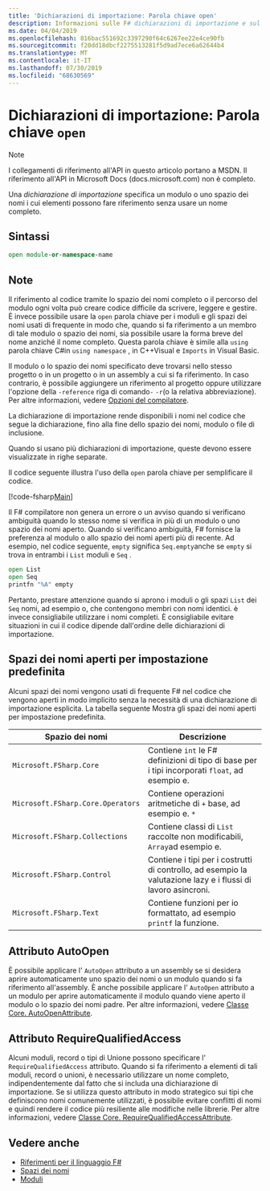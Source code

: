 ```yaml
---
title: 'Dichiarazioni di importazione: Parola chiave open'
description: Informazioni sulle F# dichiarazioni di importazione e sul modo in cui specificano un modulo o uno spazio dei nomi i cui elementi possono fare riferimento senza usare un nome completo.
ms.date: 04/04/2019
ms.openlocfilehash: 816bac551692c3397290f64c6267ee22e4ce90fb
ms.sourcegitcommit: f20dd18dbcf2275513281f5d9ad7ece6a62644b4
ms.translationtype: MT
ms.contentlocale: it-IT
ms.lasthandoff: 07/30/2019
ms.locfileid: "68630569"
---
```

# <a name="import-declarations-the-open-keyword"></a>Dichiarazioni di importazione: Parola chiave `open`

> [!NOTE]
> I collegamenti di riferimento all'API in questo articolo portano a MSDN.  Il riferimento all'API in Microsoft Docs (docs.microsoft.com) non è completo.

Una *dichiarazione di importazione* specifica un modulo o uno spazio dei nomi i cui elementi possono fare riferimento senza usare un nome completo.

## <a name="syntax"></a>Sintassi

```fsharp
open module-or-namespace-name
```

## <a name="remarks"></a>Note

Il riferimento al codice tramite lo spazio dei nomi completo o il percorso del modulo ogni volta può creare codice difficile da scrivere, leggere e gestire. È invece possibile usare la `open` parola chiave per i moduli e gli spazi dei nomi usati di frequente in modo che, quando si fa riferimento a un membro di tale modulo o spazio dei nomi, sia possibile usare la forma breve del nome anziché il nome completo. Questa parola chiave è simile alla `using` parola chiave C#in `using namespace` , in C++Visual e `Imports` in Visual Basic.

Il modulo o lo spazio dei nomi specificato deve trovarsi nello stesso progetto o in un progetto o in un assembly a cui si fa riferimento. In caso contrario, è possibile aggiungere un riferimento al progetto oppure utilizzare l'opzione della `-reference` riga di comando`-` `-r`(o la relativa abbreviazione). Per altre informazioni, vedere [Opzioni del compilatore](compiler-options.md).

La dichiarazione di importazione rende disponibili i nomi nel codice che segue la dichiarazione, fino alla fine dello spazio dei nomi, modulo o file di inclusione.

Quando si usano più dichiarazioni di importazione, queste devono essere visualizzate in righe separate.

Il codice seguente illustra l'uso della `open` parola chiave per semplificare il codice.

[!code-fsharp[Main](~/samples/snippets/fsharp/lang-ref-2/snippet6801.fs)]

Il F# compilatore non genera un errore o un avviso quando si verificano ambiguità quando lo stesso nome si verifica in più di un modulo o uno spazio dei nomi aperto. Quando si verificano ambiguità, F# fornisce la preferenza al modulo o allo spazio dei nomi aperti più di recente. Ad esempio, nel codice seguente, `empty` significa `Seq.empty`anche se `empty` si trova in entrambi i `List` moduli e `Seq` .

```fsharp
open List
open Seq
printfn "%A" empty
```

Pertanto, prestare attenzione quando si aprono i moduli o gli spazi `List` dei `Seq` nomi, ad esempio o, che contengono membri con nomi identici. è invece consigliabile utilizzare i nomi completi. È consigliabile evitare situazioni in cui il codice dipende dall'ordine delle dichiarazioni di importazione.

## <a name="namespaces-that-are-open-by-default"></a>Spazi dei nomi aperti per impostazione predefinita

Alcuni spazi dei nomi vengono usati di frequente F# nel codice che vengono aperti in modo implicito senza la necessità di una dichiarazione di importazione esplicita. La tabella seguente Mostra gli spazi dei nomi aperti per impostazione predefinita.

|Spazio dei nomi|Descrizione|
|---------|-----------|
|`Microsoft.FSharp.Core`|Contiene `int` le F# definizioni di tipo di base per i tipi incorporati `float`, ad esempio e.|
|`Microsoft.FSharp.Core.Operators`|Contiene operazioni aritmetiche di `+` base, ad esempio e. `*`|
|`Microsoft.FSharp.Collections`|Contiene classi di `List` raccolte non modificabili, `Array`ad esempio e.|
|`Microsoft.FSharp.Control`|Contiene i tipi per i costrutti di controllo, ad esempio la valutazione lazy e i flussi di lavoro asincroni.|
|`Microsoft.FSharp.Text`|Contiene funzioni per io formattato, ad esempio `printf` la funzione.|

## <a name="autoopen-attribute"></a>Attributo AutoOpen

È possibile applicare l' `AutoOpen` attributo a un assembly se si desidera aprire automaticamente uno spazio dei nomi o un modulo quando si fa riferimento all'assembly. È anche possibile applicare l' `AutoOpen` attributo a un modulo per aprire automaticamente il modulo quando viene aperto il modulo o lo spazio dei nomi padre. Per altre informazioni, vedere [Classe Core. AutoOpenAttribute](https://msdn.microsoft.com/visualfsharpdocs/conceptual/core.autoopenattribute-class-%5bfsharp%5d).

## <a name="requirequalifiedaccess-attribute"></a>Attributo RequireQualifiedAccess

Alcuni moduli, record o tipi di Unione possono specificare l' `RequireQualifiedAccess` attributo. Quando si fa riferimento a elementi di tali moduli, record o unioni, è necessario utilizzare un nome completo, indipendentemente dal fatto che si includa una dichiarazione di importazione. Se si utilizza questo attributo in modo strategico sui tipi che definiscono nomi comunemente utilizzati, è possibile evitare conflitti di nomi e quindi rendere il codice più resiliente alle modifiche nelle librerie. Per altre informazioni, vedere [Classe Core. RequireQualifiedAccessAttribute](https://msdn.microsoft.com/visualfsharpdocs/conceptual/core.requirequalifiedaccessattribute-class-%5Bfsharp%5D).

## <a name="see-also"></a>Vedere anche

- [Riferimenti per il linguaggio F#](index.md)
- [Spazi dei nomi](namespaces.md)
- [Moduli](modules.md)
